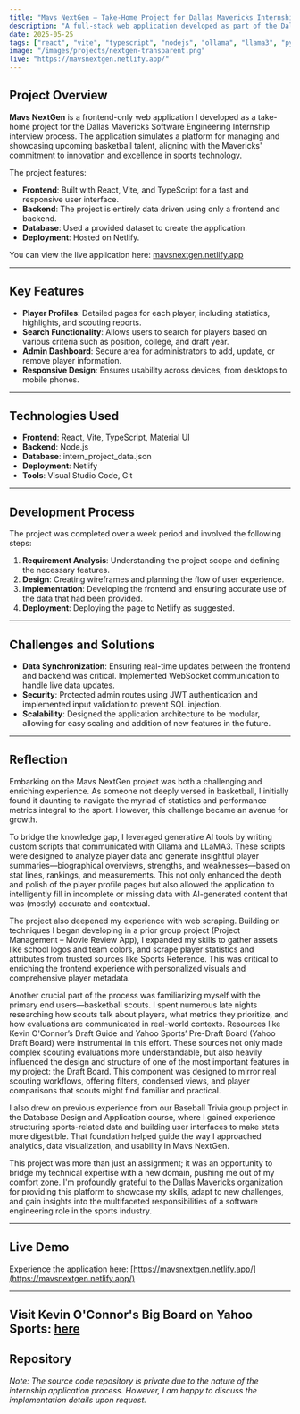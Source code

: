 ```yaml
---
title: "Mavs NextGen – Take-Home Project for Dallas Mavericks Internship"
description: "A full-stack web application developed as part of the Dallas Mavericks Software Engineering Internship application process."
date: 2025-05-25
tags: ["react", "vite", "typescript", "nodejs", "ollama", "llama3", "python", "web-scrapping"]
image: "/images/projects/nextgen-transparent.png"
live: "https://mavsnextgen.netlify.app/"
---
```


## Project Overview

**Mavs NextGen** is a frontend-only web application I developed as a take-home project for the Dallas Mavericks Software Engineering Internship interview process. The application simulates a platform for managing and showcasing upcoming basketball talent, aligning with the Mavericks' commitment to innovation and excellence in sports technology.

The project features:

- **Frontend**: Built with React, Vite, and TypeScript for a fast and responsive user interface.
- **Backend**: The project is entirely data driven using only a frontend and backend.
- **Database**: Used a provided dataset to create the application.
- **Deployment**: Hosted on Netlify.

You can view the live application here: [mavsnextgen.netlify.app](https://mavsnextgen.netlify.app/)

---

## Key Features

- **Player Profiles**: Detailed pages for each player, including statistics, highlights, and scouting reports.
- **Search Functionality**: Allows users to search for players based on various criteria such as position, college, and draft year.
- **Admin Dashboard**: Secure area for administrators to add, update, or remove player information.
- **Responsive Design**: Ensures usability across devices, from desktops to mobile phones.

---

## Technologies Used

- **Frontend**: React, Vite, TypeScript, Material UI
- **Backend**: Node.js
- **Database**: intern_project_data.json
- **Deployment**: Netlify
- **Tools**: Visual Studio Code, Git

---

## Development Process

The project was completed over a week period and involved the following steps:

1. **Requirement Analysis**: Understanding the project scope and defining the necessary features.
2. **Design**: Creating wireframes and planning the flow of user experience.
3. **Implementation**: Developing the frontend and ensuring accurate use of the data that had been provided.
4. **Deployment**: Deploying the page to Netlify as suggested.

---

## Challenges and Solutions

- **Data Synchronization**: Ensuring real-time updates between the frontend and backend was critical. Implemented WebSocket communication to handle live data updates.
- **Security**: Protected admin routes using JWT authentication and implemented input validation to prevent SQL injection.
- **Scalability**: Designed the application architecture to be modular, allowing for easy scaling and addition of new features in the future.

---

## Reflection

Embarking on the Mavs NextGen project was both a challenging and enriching experience. As someone not deeply versed in basketball, I initially found it daunting to navigate the myriad of statistics and performance metrics integral to the sport. However, this challenge became an avenue for growth.

To bridge the knowledge gap, I leveraged generative AI tools by writing custom scripts that communicated with Ollama and LLaMA3. These scripts were designed to analyze player data and generate insightful player summaries—biographical overviews, strengths, and weaknesses—based on stat lines, rankings, and measurements. This not only enhanced the depth and polish of the player profile pages but also allowed the application to intelligently fill in incomplete or missing data with AI-generated content that was (mostly) accurate and contextual.

The project also deepened my experience with web scraping. Building on techniques I began developing in a prior group project (Project Management – Movie Review App), I expanded my skills to gather assets like school logos and team colors, and scrape player statistics and attributes from trusted sources like Sports Reference. This was critical to enriching the frontend experience with personalized visuals and comprehensive player metadata.

Another crucial part of the process was familiarizing myself with the primary end users—basketball scouts. I spent numerous late nights researching how scouts talk about players, what metrics they prioritize, and how evaluations are communicated in real-world contexts. Resources like Kevin O'Connor’s Draft Guide and Yahoo Sports’ Pre-Draft Board (Yahoo Draft Board) were instrumental in this effort. These sources not only made complex scouting evaluations more understandable, but also heavily influenced the design and structure of one of the most important features in my project: the Draft Board. This component was designed to mirror real scouting workflows, offering filters, condensed views, and player comparisons that scouts might find familiar and practical.

I also drew on previous experience from our Baseball Trivia group project in the Database Design and Application course, where I gained experience structuring sports-related data and building user interfaces to make stats more digestible. That foundation helped guide the way I approached analytics, data visualization, and usability in Mavs NextGen.

This project was more than just an assignment; it was an opportunity to bridge my technical expertise with a new domain, pushing me out of my comfort zone. I'm profoundly grateful to the Dallas Mavericks organization for providing this platform to showcase my skills, adapt to new challenges, and gain insights into the multifaceted responsibilities of a software engineering role in the sports industry.



---

## Live Demo

Experience the application here: [https://mavsnextgen.netlify.app/](https://mavsnextgen.netlify.app/)

---

## Visit Kevin O'Connor's Big Board on Yahoo Sports: [here](https://sports.yahoo.com/nba/draft/pre-draft-board/?view=default&board=0&filter=)

## Repository

*Note: The source code repository is private due to the nature of the internship application process. However, I am happy to discuss the implementation details upon request.*

